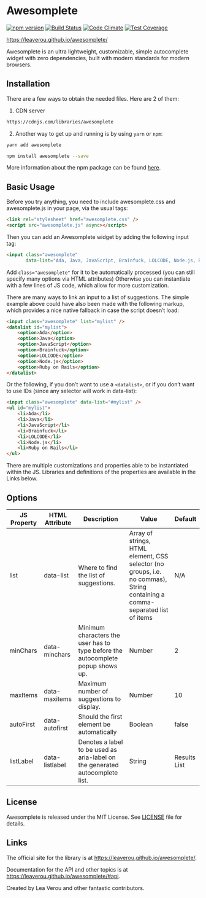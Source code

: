 # Awesomplete
[![npm version](https://img.shields.io/npm/v/awesomplete.svg)](https://www.npmjs.com/package/awesomplete)
[![Build Status](https://img.shields.io/travis/LeaVerou/awesomplete/gh-pages.svg)](https://travis-ci.org/LeaVerou/awesomplete)
[![Code Climate](https://img.shields.io/codeclimate/github/LeaVerou/awesomplete.svg)](https://codeclimate.com/github/LeaVerou/awesomplete)
[![Test Coverage](https://img.shields.io/codeclimate/coverage/github/LeaVerou/awesomplete.svg)](https://codeclimate.com/github/LeaVerou/awesomplete/coverage)

https://leaverou.github.io/awesomplete/

Awesomplete is an ultra lightweight, customizable, simple autocomplete widget with zero dependencies, built with modern standards for modern browsers.

## Installation
There are a few ways to obtain the needed files.
Here are 2 of them:
1. CDN server

```sh
https://cdnjs.com/libraries/awesomplete
```

2. Another way to get up and running is by using `yarn` or `npm`:

```sh
yarn add awesomplete
```

```sh
npm install awesomplete --save
```

More information about the npm package can be found [here](https://www.npmjs.com/package/awesomplete).

## Basic Usage

Before you try anything, you need to include awesomplete.css and awesomplete.js in your page, via the usual tags:

```html
<link rel="stylesheet" href="awesomplete.css" />
<script src="awesomplete.js" async></script>
```

Then you can add an Awesomplete widget by adding the following input tag:

```html
<input class="awesomplete"
       data-list="Ada, Java, JavaScript, Brainfuck, LOLCODE, Node.js, Ruby on Rails" />
```

Add `class="awesomplete"` for it to be automatically processed (you can still specify many options via HTML attributes)
Otherwise you can instantiate with a few lines of JS code, which allow for more customization.

There are many ways to link an input to a list of suggestions. 
The simple example above could have also been made with the following markup, which provides a nice native fallback in case the script doesn’t load:

```html
<input class="awesomplete" list="mylist" />
<datalist id="mylist">
	<option>Ada</option>
	<option>Java</option>
	<option>JavaScript</option>
	<option>Brainfuck</option>
	<option>LOLCODE</option>
	<option>Node.js</option>
	<option>Ruby on Rails</option>
</datalist>
```

Or the following, if you don’t want to use a `<datalist>`, or if you don’t want to use IDs (since any selector will work in data-list):

```html
<input class="awesomplete" data-list="#mylist" />
<ul id="mylist">
	<li>Ada</li>
	<li>Java</li>
	<li>JavaScript</li>
	<li>Brainfuck</li>
	<li>LOLCODE</li>
	<li>Node.js</li>
	<li>Ruby on Rails</li>
</ul>
```

There are multiple customizations and properties able to be instantiated within the JS. Libraries and definitions of the properties are available in the Links below.

## Options

| JS Property | HTML Attribute | Description                                                                     | Value   | Default      |
| ----------- | -------------- | ------------------------------------------------------------------------------- | ------- | ------------ |
| list        | data-list      | Where to find the list of suggestions.                                          | Array of strings, HTML element, CSS selector (no groups, i.e. no commas), String containing a comma-separated list of items | N/A |
| minChars    | data-minchars  | Minimum characters the user has to type before the autocomplete popup shows up. | Number  | 2            |
| maxItems    | data-maxitems  | Maximum number of suggestions to display.                                       | Number  | 10           |
| autoFirst   | data-autofirst | Should the first element be automatically                                       | Boolean | false        |
| listLabel   | data-listlabel | Denotes a label to be used as aria-label on the generated autocomplete list.    | String  | Results List |

## License

Awesomplete is released under the MIT License. See [LICENSE][1] file for
details.

## Links

The official site for the library is at <https://leaverou.github.io/awesomplete/>.

Documentation for the API and other topics is at
<https://leaverou.github.io/awesomplete/#api>.

Created by Lea Verou and other fantastic contributors.

[1]: https://github.com/LeaVerou/awesomplete/blob/gh-pages/LICENSE
